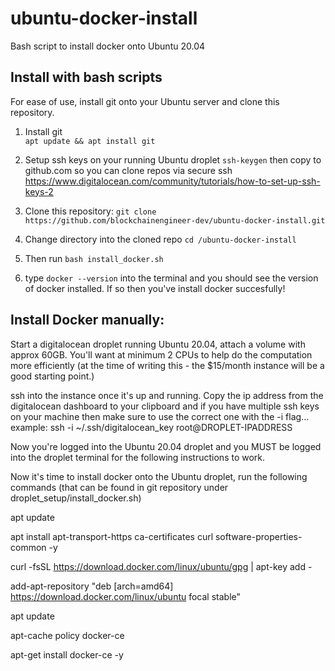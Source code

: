# ubuntu-docker-install
Bash script to install docker onto Ubuntu 20.04

## Install with bash scripts
For ease of use, install git onto your Ubuntu server and clone this repository. 
1) Install git  
`apt update && apt install git`

2) Setup ssh keys on your running Ubuntu droplet `ssh-keygen` then copy to github.com so you can clone repos via secure ssh https://www.digitalocean.com/community/tutorials/how-to-set-up-ssh-keys-2
3) Clone this repository: `git clone https://github.com/blockchainengineer-dev/ubuntu-docker-install.git`
4) Change directory into the cloned repo `cd /ubuntu-docker-install`
5) Then run `bash install_docker.sh`
6) type `docker --version` into the terminal and you should see the version of docker installed. If so then you've install docker succesfully!

## Install Docker manually:
Start a digitalocean droplet running Ubuntu 20.04, attach a volume with approx 60GB. You'll want at minimum 2 CPUs to help do the computation more efficiently (at the time of writing this - the $15/month instance will be a good starting point.)

ssh into the instance once it's up and running. Copy the ip address from the digitalocean dashboard to your clipboard and if you have multiple ssh keys on your machine then make sure to use the correct one with the -i flag... example: ssh -i ~/.ssh/digitalocean_key root@DROPLET-IPADDRESS

Now you're logged into the Ubuntu 20.04 droplet and you MUST be logged into the droplet terminal for the following instructions to work.

Now it's time to install docker onto the Ubuntu droplet, run the following commands (that can be found in git repository under droplet_setup/install_docker.sh)

apt update

apt install apt-transport-https ca-certificates curl software-properties-common -y

curl -fsSL https://download.docker.com/linux/ubuntu/gpg | apt-key add -

add-apt-repository "deb [arch=amd64] https://download.docker.com/linux/ubuntu focal stable"

apt update

apt-cache policy docker-ce

apt-get install docker-ce -y